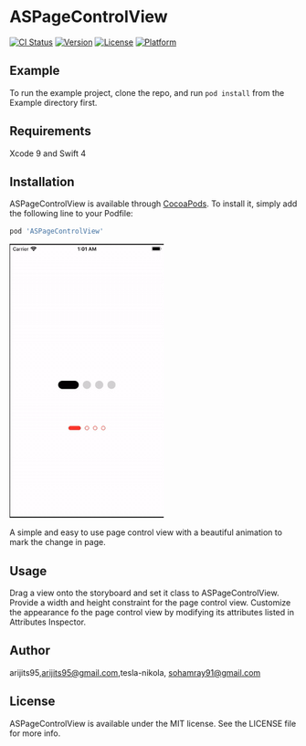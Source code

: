 # ASPageControlView

[![CI Status](https://img.shields.io/travis/tesla-nikola/ASPageControlView.svg?style=flat)](https://travis-ci.org/tesla-nikola/ASPageControlView)
[![Version](https://img.shields.io/cocoapods/v/ASPageControlView.svg?style=flat)](https://cocoapods.org/pods/ASPageControlView)
[![License](https://img.shields.io/cocoapods/l/ASPageControlView.svg?style=flat)](https://cocoapods.org/pods/ASPageControlView)
[![Platform](https://img.shields.io/cocoapods/p/ASPageControlView.svg?style=flat)](https://cocoapods.org/pods/ASPageControlView)

## Example

To run the example project, clone the repo, and run `pod install` from the Example directory first.

## Requirements
Xcode 9 and Swift 4

## Installation

ASPageControlView is available through [CocoaPods](https://cocoapods.org). To install
it, simply add the following line to your Podfile:

```ruby
pod 'ASPageControlView'
```
![alt-text](https://github.com/arijits95/ASPageControlView/blob/master/Resources/ASPAgeControlDemoVideo.gif)

A simple and easy to use page control view with a beautiful animation to mark the change in page.

## Usage

Drag a view onto the storyboard and set it class to ASPageControlView. Provide a width and height constraint for the page control view. Customize the appearance fo the page control view by modifying its attributes listed in Attributes Inspector.

## Author

arijits95,arijits95@gmail.com,tesla-nikola, sohamray91@gmail.com

## License

ASPageControlView is available under the MIT license. See the LICENSE file for more info.

